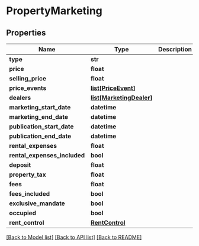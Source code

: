 # PropertyMarketing

## Properties
Name | Type | Description | Notes
------------ | ------------- | ------------- | -------------
**type** | **str** |  | [optional] 
**price** | **float** |  | [optional] 
**selling_price** | **float** |  | [optional] 
**price_events** | [**list[PriceEvent]**](PriceEvent.md) |  | [optional] 
**dealers** | [**list[MarketingDealer]**](MarketingDealer.md) |  | [optional] 
**marketing_start_date** | **datetime** |  | [optional] 
**marketing_end_date** | **datetime** |  | [optional] 
**publication_start_date** | **datetime** |  | [optional] 
**publication_end_date** | **datetime** |  | [optional] 
**rental_expenses** | **float** |  | [optional] 
**rental_expenses_included** | **bool** |  | [optional] 
**deposit** | **float** |  | [optional] 
**property_tax** | **float** |  | [optional] 
**fees** | **float** |  | [optional] 
**fees_included** | **bool** |  | [optional] 
**exclusive_mandate** | **bool** |  | [optional] 
**occupied** | **bool** |  | [optional] 
**rent_control** | [**RentControl**](RentControl.md) |  | [optional] 

[[Back to Model list]](../README.md#documentation-for-models) [[Back to API list]](../README.md#documentation-for-api-endpoints) [[Back to README]](../README.md)


